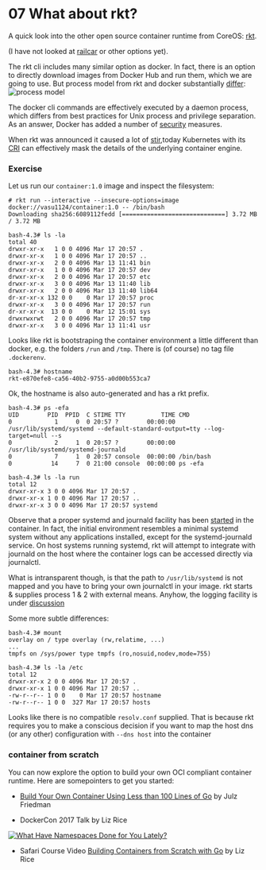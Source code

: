 # 07 What about rkt?

A quick look into the other open source container runtime from CoreOS: [rkt](https://coreos.com/rkt/).

(I have not looked at [railcar](https://github.com/oracle/railcar) or other options yet).

The rkt cli includes many similar option as docker. In fact, there is an option to directly download images from Docker Hub and run them, which we are going to use. But process model from rkt and docker substantially [differ](https://coreos.com/rkt/docs/latest/rkt-vs-other-projects.html#rkt-vs-docker):
![process model](https://coreos.com/rkt/docs/latest/rkt-vs-docker-process-model.png)

The docker cli commands are effectively executed by a daemon process, which differs from best practices for Unix process and privilege separation. As an answer, Docker has added a number of [security](https://docs.docker.com/engine/security/security/) measures. 

When rkt was announced it caused a lot of [stir](https://news.ycombinator.com/item?id=8682525),today  Kubernetes with its [CRI](http://blog.kubernetes.io/2016/12/container-runtime-interface-cri-in-kubernetes.html) can effectively mask the details of the underlying container engine.

### Exercise

Let us run our `container:1.0` image and inspect the filesystem:
```
# rkt run --interactive --insecure-options=image docker://vasu1124/container:1.0 -- /bin/bash
Downloading sha256:6089112fedd [=============================] 3.72 MB / 3.72 MB

bash-4.3# ls -la
total 40
drwxr-xr-x   1 0 0 4096 Mar 17 20:57 .
drwxr-xr-x   1 0 0 4096 Mar 17 20:57 ..
drwxr-xr-x   2 0 0 4096 Mar 13 11:41 bin
drwxr-xr-x   1 0 0 4096 Mar 17 20:57 dev
drwxr-xr-x   2 0 0 4096 Mar 17 20:57 etc
drwxr-xr-x   3 0 0 4096 Mar 13 11:40 lib
drwxr-xr-x   2 0 0 4096 Mar 13 11:40 lib64
dr-xr-xr-x 132 0 0    0 Mar 17 20:57 proc
drwxr-xr-x   3 0 0 4096 Mar 17 20:57 run
dr-xr-xr-x  13 0 0    0 Mar 12 15:01 sys
drwxrwxrwt   2 0 0 4096 Mar 17 20:57 tmp
drwxr-xr-x   3 0 0 4096 Mar 13 11:41 usr
```
Looks like rkt is bootstraping the container environment a little different than docker, e.g. the folders `/run` and `/tmp`. There is (of course) no tag file `.dockerenv`.

```
bash-4.3# hostname
rkt-e870efe8-ca56-40b2-9755-a0d00b553ca7
```
Ok, the hostname is also auto-generated and has a rkt prefix.

```
bash-4.3# ps -efa
UID        PID  PPID  C STIME TTY          TIME CMD
0            1     0  0 20:57 ?        00:00:00 /usr/lib/systemd/systemd --default-standard-output=tty --log-target=null --s
0            2     1  0 20:57 ?        00:00:00 /usr/lib/systemd/systemd-journald
0            7     1  0 20:57 console  00:00:00 /bin/bash
0           14     7  0 21:00 console  00:00:00 ps -efa

bash-4.3# ls -la run
total 12
drwxr-xr-x 3 0 0 4096 Mar 17 20:57 .
drwxr-xr-x 1 0 0 4096 Mar 17 20:57 ..
drwxr-xr-x 3 0 0 4096 Mar 17 20:57 systemd
```
Observe that a proper systemd and journald facility has been [started](https://coreos.com/rkt/docs/latest/devel/architecture.html) in the container. In fact, the initial environment resembles a minimal systemd system without any applications installed, except for the systemd-journald service. On host systems running systemd, rkt will attempt to integrate with journald on the host where the container logs can be accessed directly via journalctl.

What is intransparent though, is that the path to `/usr/lib/systemd` is not mapped and you have to bring your own journalctl in your image. rkt starts & supplies process 1 & 2 with external means. Anyhow, the logging facility is under [discussion](https://github.com/rkt/rkt/issues/2990)

Some more subtle differences:
```
bash-4.3# mount
overlay on / type overlay (rw,relatime, ...)
...
tmpfs on /sys/power type tmpfs (ro,nosuid,nodev,mode=755)

bash-4.3# ls -la /etc
total 12
drwxr-xr-x 2 0 0 4096 Mar 17 20:57 .
drwxr-xr-x 1 0 0 4096 Mar 17 20:57 ..
-rw-r--r-- 1 0 0    0 Mar 17 20:57 hostname
-rw-r--r-- 1 0 0  327 Mar 17 20:57 hosts
```
Looks like there is no compatible `resolv.conf` supplied. That is because rkt requires you to make a conscious decision if you want to map the host dns (or any other) configuration with `--dns host` into the container 

### container from scratch
You can now explore the option to build your own OCI compliant container runtime. Here are somepointers to get you started: 
* [Build Your Own Container Using Less than 100 Lines of Go](https://www.infoq.com/articles/build-a-container-golang) by Julz Friedman

* DockerCon 2017 Talk by Liz Rice 

[![What Have Namespaces Done for You Lately?](https://img.youtube.com/vi/MHv6cWjvQjM/0.jpg)](https://www.youtube.com/watch?v=MHv6cWjvQjM) 

* Safari Course Video [Building Containers from Scratch with Go](https://www.safaribooksonline.com/library/view/building-containers-from/9781491988404/) by Liz Rice
